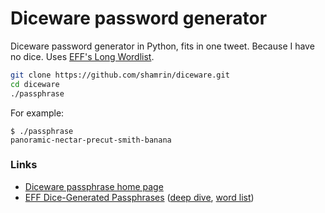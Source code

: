 # Diceware password generator

Diceware password generator in Python, fits in one tweet. Because I have no dice. Uses [EFF's Long Wordlist][wordlist].

```bash
git clone https://github.com/shamrin/diceware.git
cd diceware
./passphrase
```

For example:

```
$ ./passphrase
panoramic-nectar-precut-smith-banana
```

### Links

* [Diceware passphrase home page](http://www.diceware.com)
* [EFF Dice-Generated Passphrases](https://www.eff.org/dice) ([deep dive](https://www.eff.org/deeplinks/2016/07/new-wordlists-random-passphrases), [word list][wordlist])

[wordlist]: https://www.eff.org/files/2016/07/18/eff_large_wordlist.txt

